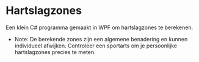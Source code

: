 # Hartslagzones
Een klein C# programma gemaakt in WPF om hartslagzones te berekenen.
* Note: De berekende zones zijn een algemene benadering en kunnen individueel afwijken. Controleer een sportarts om je persoonlijke hartslagzones precies te meten.
